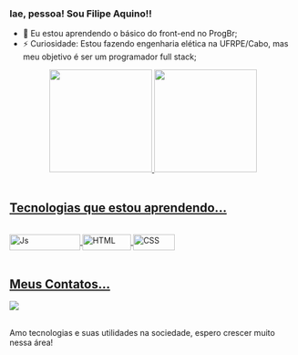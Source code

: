 ### Iae, pessoa! Sou Filipe Aquino!! <br>

- 🌱 Eu estou aprendendo o básico do front-end no  ProgBr;
- ⚡ Curiosidade: Estou fazendo engenharia elética na UFRPE/Cabo, mas meu objetivo é ser um programador full stack; <br>

<div align="center">
  <a href="https://github.com/filipeaquino">
  <img height="180em" src="https://github-readme-stats.vercel.app/api?username=filipeaquino&show_icons=true&theme=github_dark&include_all_commits=true&count_private=true"/>
  <img height="180em" src="https://github-readme-stats.vercel.app/api/top-langs/?username=filipeaquino&layout=compact&langs_count=7&theme=cobalt2"/>
</div> <br>
  
  ## Tecnologias que estou aprendendo...
  
<div style="display: inline_block"><br>
  <img align="center" alt="Js" height="28" width="124" src="https://img.shields.io/badge/JavaScript-F7DF1E?style=for-the-badge&logo=javascript&logoColor=black">
  <img align="center" alt="HTML" height="28" width="85" src="https://img.shields.io/badge/HTML5-E34F26?style=for-the-badge&logo=html5&logoColor=white">
  <img align="center" alt="CSS" height="28" width="73" src="https://img.shields.io/badge/CSS3-1572B6?style=for-the-badge&logo=css3&logoColor=white">
 
</div> <br>
  
  ## Meus Contatos... <br>
 
<div> 
  <a href="https://instagram.com/filipe_aquino11" target="_blank"><img src="https://img.shields.io/badge/Instagram-E4405F?style=for-the-badge&logo=instagram&logoColor=white" target="_blank"></a>
</div> <br>
  
  Amo tecnologias e suas utilidades na sociedade, espero crescer muito nessa área!
